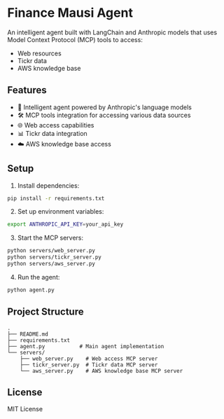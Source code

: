 # Finance Mausi Agent

An intelligent agent built with LangChain and Anthropic models that uses Model Context Protocol (MCP) tools to access:
- Web resources
- Tickr data
- AWS knowledge base

## Features

- 🤖 Intelligent agent powered by Anthropic's language models
- 🛠️ MCP tools integration for accessing various data sources
- 🌐 Web access capabilities
- 📊 Tickr data integration
- ☁️ AWS knowledge base access

## Setup

1. Install dependencies:
```bash
pip install -r requirements.txt
```

2. Set up environment variables:
```bash
export ANTHROPIC_API_KEY=your_api_key
```

3. Start the MCP servers:
```bash
python servers/web_server.py
python servers/tickr_server.py
python servers/aws_server.py
```

4. Run the agent:
```bash
python agent.py
```

## Project Structure

```
.
├── README.md
├── requirements.txt
├── agent.py           # Main agent implementation
└── servers/
    ├── web_server.py    # Web access MCP server
    ├── tickr_server.py  # Tickr data MCP server
    └── aws_server.py    # AWS knowledge base MCP server
```

## License

MIT License 
